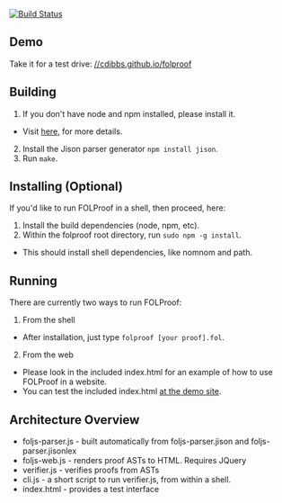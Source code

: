 [![Build Status](https://travis-ci.org/cdibbs/folproof.svg?branch=master)](https://travis-ci.org/cdibbs/folproof) 

## Demo
Take it for a test drive: [//cdibbs.github.io/folproof](//cdibbs.github.io/folproof)

## Building
1. If you don't have node and npm installed, please install it.
 * Visit [here](https://github.com/joyent/node/wiki/Installing-Node.js-via-package-manager), for more details.
2. Install the Jison parser generator `npm install jison`.
3. Run `make`.

## Installing (Optional)
If you'd like to run FOLProof in a shell, then proceed, here:

1. Install the build dependencies (node, npm, etc).
2. Within the folproof root directory, run `sudo npm -g install`.
 * This should install shell dependencies, like nomnom and path.

## Running
There are currently two ways to run FOLProof:

1. From the shell
 * After installation, just type `folproof [your proof].fol`.
2. From the web
 * Please look in the included index.html for an example of how to use FOLProof in a website.
 * You can test the included index.html [at the demo site](//cdibbs.github.io/folproof).

## Architecture Overview
* foljs-parser.js - built automatically from foljs-parser.jison and foljs-parser.jisonlex
* foljs-web.js - renders proof ASTs to HTML. Requires JQuery
* verifier.js - verifies proofs from ASTs
* cli.js - a short script to run verifier.js, from within a shell.
* index.html - provides a test interface


